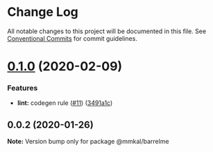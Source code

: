 # Change Log

All notable changes to this project will be documented in this file.
See [Conventional Commits](https://conventionalcommits.org) for commit guidelines.

# [0.1.0](https://github.com/mmkal/js/compare/@mmkal/barrelme@0.0.2...@mmkal/barrelme@0.1.0) (2020-02-09)


### Features

* **lint:** codegen rule ([#11](https://github.com/mmkal/js/issues/11)) ([3491a1c](https://github.com/mmkal/js/commit/3491a1c94b36a037e53ce781fb020afc7d1e6f4b))





## 0.0.2 (2020-01-26)

**Note:** Version bump only for package @mmkal/barrelme
